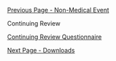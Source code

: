 [Previous Page - Non-Medical Event](Non-MedicalEvent.html)

Continuing Review

<a href="https://lhncbc.github.io/questionnaire-viewer/?q=https://raw.githubusercontent.com/jdtopping/sIRB/master/input/resources/questionnaire/sirb-continuingreview-questionnaire.json">Continuing Review Questionnaire</a> 


[Next Page - Downloads](Downloads.html)